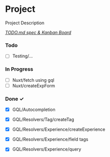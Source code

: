 # Project

Project Description

<em>[TODO.md spec & Kanban Board](https://bit.ly/3fCwKfM)</em>

### Todo

- [ ] Testing/...  

### In Progress

- [ ] Nuxt/fetch using gql  
- [ ] Nuxt/createExpForm  

### Done ✓

- [x] GQL/Autocompletion  
- [x] GQL/Resolvers/Tag/createTag  
- [x] GQL/Resolvers/Experience/createExperience  
- [x] GQL/Resolvers/Experience/field tags  
- [x] GQL/Resolvers/Experience/query  

